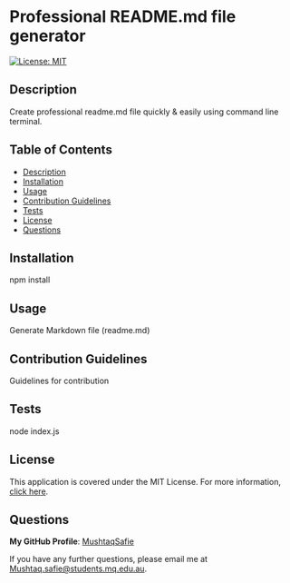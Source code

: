 # Professional README.md file generator
[![License: MIT](https://img.shields.io/badge/License-MIT-yellow.svg)](https://opensource.org/licenses/MIT)

## Description
Create professional readme.md file quickly & easily using command line terminal. 

## Table of Contents
- [Description](#Description)
- [Installation](#Installation)
- [Usage](#Usage)
- [Contribution Guidelines](#Contribution-Guidelines)
- [Tests](#Tests)
- [License](#License)
- [Questions](#Questions)

## Installation
npm install

## Usage
Generate Markdown file (readme.md)

## Contribution Guidelines
Guidelines for contribution

## Tests
node index.js

## License
This application is covered under the MIT License.
For more information, [click here](https://opensource.org/licenses/MIT).

## Questions
**My GitHub Profile**: [MushtaqSafie](https://github.com/MushtaqSafie)

If you have any further questions, please email me at [Mushtaq.safie@students.mq.edu.au](mailto:Mushtaq.safie@students.mq.edu.au).